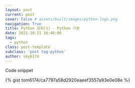 ```yaml
---
layout: post
current: post
cover: False # assets/built/images/python-logo.png
navigation: True
title: Python 강좌(1) - Python 기본 
date: 2021-10-21 16:40:00
tags: 
  - python
class: post-template
subclass: 'post tag-python'
author: sky6174
---
```

 

Code snippet

{% gist tom6174/ca7797a58d2920eaeef3557a93e0e08e %}
